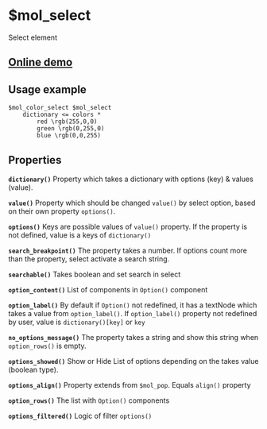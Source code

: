 # $mol_select

Select element

## [Online demo](http://eigenmethod.github.io/mol//#demo=mol_select_demo)

## Usage example

```
$mol_color_select $mol_select
	dictionary <= colors *
		red \rgb(255,0,0)
		green \rgb(0,255,0)
		blue \rgb(0,0,255)
```

## Properties

**`dictionary()`**
Property which takes a dictionary with options (key) & values (value).

**`value()`**
Property which should be changed `value()` by select option, based on their own property `options()`.

**`options()`**
Keys are possible values of `value()` property. If the property is not defined, value is a keys of `dictionary()`

**`search_breakpoint()`**
The property takes a number. If options count more than the property, select activate a search string.

**`searchable()`**
Takes boolean and set search in select

**`option_content()`**
List of components in `Option()` component

**`option_label()`**
By default if  `Option()` not redefined, it has a textNode which takes a value from `option_label()`.
If `option_label()` property not redefined by user, value is `dictionary()[key]` or `key` 

**`no_options_message()`**
The property takes a string and show this string when `option_rows()` is empty.

**`options_showed()`**
Show or Hide List of options depending on the takes value (boolean type).

**`options_align()`**
Property extends from `$mol_pop`. Equals `align()` property

**`option_rows()`**
The list with `Option()` components

**`options_filtered()`**
Logic of filter `options()`
